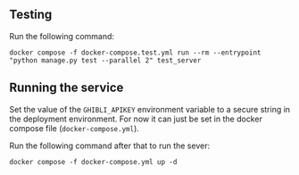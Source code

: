 ## Testing

Run the following command:

```shell
docker compose -f docker-compose.test.yml run --rm --entrypoint "python manage.py test --parallel 2" test_server
```

## Running the service

Set the value of the `GHIBLI_APIKEY` environment variable to a secure string in the deployment environment. For now it can just be set in the docker compose file (`docker-compose.yml`).

Run the following command after that to run the sever:

```shell
docker compose -f docker-compose.yml up -d
```
